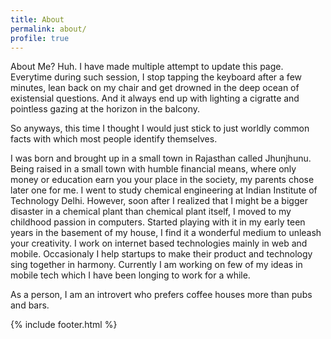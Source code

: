 ```yaml
---
title: About
permalink: about/
profile: true
---
```


About Me? Huh. I have made multiple attempt to update this page. Everytime during such session, I stop tapping the keyboard after a few minutes, lean back on my chair and get drowned in the deep ocean of existensial questions. And it always end up with lighting a cigratte and pointless gazing at the horizon in the balcony.

So anyways, this time I thought I would just stick to just worldly common facts with which most people identify themselves.

I was born and brought up in a small town in Rajasthan called Jhunjhunu. Being raised in a small town with humble financial means, where only money or education earn you your place in the society, my parents chose later one for me. I went to study chemical engineering at Indian Institute of Technology Delhi. However, soon after I realized that I might be a bigger disaster in a chemical plant than chemical plant itself, I moved to my childhood passion in computers. Started playing with it in my early teen years in the basement of my house, I find it a wonderful medium to unleash your creativity. I work on internet based technologies mainly in web and mobile. Occasionaly I help startups to make their product and technology sing together in harmony. Currently I am working on few of my ideas in mobile tech which I have been longing to work for a while.

As a person, I am an introvert who prefers coffee houses more than pubs and bars. 

{% include footer.html %}